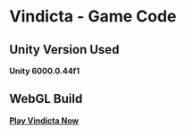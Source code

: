 # Vindicta - Game Code

## Unity Version Used
**Unity 6000.0.44f1**

## WebGL Build
**[Play Vindicta Now](https://play.unity.com/en/games/17556be9-d5e8-46f8-9ff7-b518af98f0fb/vindicta-prototype)**